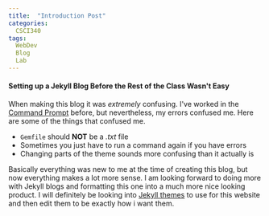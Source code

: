 ```yaml
---
title:  "Introduction Post"
categories:
  CSCI340
tags:
  WebDev
  Blog
  Lab
---
```

#### Setting up a Jekyll Blog Before the Rest of the Class Wasn't Easy

When making this blog it was *extremely* confusing. I've worked in the [Command Prompt](https://www.lifewire.com/command-prompt-2625840) before, but nevertheless, my errors confused me.
Here are some of the things that confused me.

* `Gemfile` should **NOT** be a *.txt* file
* Sometimes you just have to run a command again if you have errors
* Changing parts of the theme sounds more confusing than it actually is

Basically everything was new to me at the time of creating this blog, but now everything makes a lot more sense.
I am looking forward to doing more with Jekyll blogs and formatting this one into a much more nice looking product.
I will definitely be looking into [Jekyll themes](https://www.wowthemes.net/jekyll-themes-templates/) to use for this website and then edit them to be exactly how i want them.

